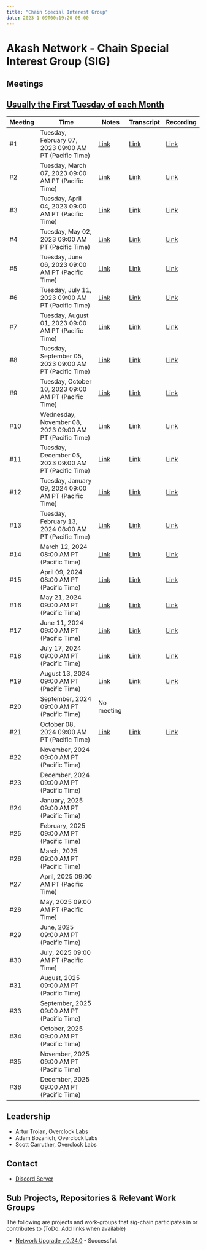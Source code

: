 ```yaml
---
title: "Chain Special Interest Group"
date: 2023-1-09T00:19:20-08:00
---
```


# Akash Network - Chain Special Interest Group (SIG)


## Meetings

## [Usually the First Tuesday of each Month](https://calendar.google.com/calendar/u/0?cid=Y18yNWU1ZTM3NDhlNGM0YWI3YTU1ZjQxZmJjNWViZWJjYzBhMDNiNDBmYjAyODc4NWYxNDE1OWJmYWViZWExMmUyQGdyb3VwLmNhbGVuZGFyLmdvb2dsZS5jb20)


| Meeting | Time | Notes | Transcript | Recording
| --- | --- | --- | --- | --- |
| #1 | Tuesday, February 07, 2023 09:00 AM PT (Pacific Time) | [Link](https://github.com/akash-network/community/blob/main/sig-chain/meetings/001-2023-02-08.md) | [Link](https://github.com/akash-network/community/blob/main/sig-chain/meetings/001-2023-02-08.md#transcript) | [Link](https://syav3u2trpuey4ercatgjmfetbsgauto4l6dweuzzeakfcfss5hq.arweave.net/lgFd01OL6ExwkRAmZLCkmGRgUm7i_DsSmckAooiyl08)
| #2 | Tuesday, March 07, 2023 09:00 AM PT (Pacific Time) | [Link](https://github.com/akash-network/community/blob/main/sig-chain/meetings/002-2023-03-07.md) | [Link](https://github.com/akash-network/community/blob/main/sig-chain/meetings/002-2023-03-07.md#transcript) | [Link](https://bnh5kltqeq2lawpenq3kdfi36yt4djl7gnsflaxset6d5jiucouq.arweave.net/C0_VLnAkNLBZ5Gw2oZUb9ifBpX8zZFWC8iT8PqUUE6k)
| #3 | Tuesday, April 04, 2023 09:00 AM PT (Pacific Time) | [Link](https://github.com/akash-network/community/blob/main/sig-chain/meetings/003-2023-04-04.md) | [Link](https://github.com/akash-network/community/blob/main/sig-chain/meetings/003-2023-04-04.md#transcript) | [Link](https://rtk5di5v7ki4rrepzufg5xvx7oakcpukzclwamohbfxn5kcgy3vq.arweave.net/jNXRo7X6kcjEj80Kbt63-4ChPorIl2Axxwlu3qhGxus)
| #4 | Tuesday, May 02, 2023 09:00 AM PT (Pacific Time) | [Link](https://github.com/akash-network/community/blob/main/sig-chain/meetings/004-2023-05-02.md)  | [Link](https://github.com/akash-network/community/blob/main/sig-chain/meetings/004-2023-05-02.md#transcript) | [Link](https://ilt2quvvl4fkghho2kegz6q7vjpgza5dttrdrvswm6v5isdpsoeq.arweave.net/QueoUrVfCqMc7tKIbPofql5sg6Oc4jjWVmer1Ehvk4k)
| #5 | Tuesday, June 06, 2023 09:00 AM PT (Pacific Time) |[Link](https://github.com/akash-network/community/blob/main/sig-chain/meetings/004-2023-05-02.md)  |[Link](https://github.com/akash-network/community/blob/main/sig-chain/meetings/004-2023-05-02.md#transcript) | [Link](https://ilt2quvvl4fkghho2kegz6q7vjpgza5dttrdrvswm6v5isdpsoeq.arweave.net/QueoUrVfCqMc7tKIbPofql5sg6Oc4jjWVmer1Ehvk4k)
| #6 | Tuesday, July 11, 2023 09:00 AM PT (Pacific Time) |[Link](https://github.com/akash-network/community/blob/main/sig-chain/meetings/006-2023-07-11.md)  |[Link](https://github.com/akash-network/community/blob/main/sig-chain/meetings/006-2023-07-11.md#transcript) | [Link](https://sxisediwxnr2rnn2kq4dte3bkw2p7fsbg5h2fuc3tsrgimbgnfkq.arweave.net/ldEiDRa7Y6i1ulQ4OZNhVbT_lkE3T6LQW5yiZDAmaVU)
| #7 | Tuesday, August 01, 2023 09:00 AM PT (Pacific Time) |[Link](https://github.com/akash-network/community/blob/main/sig-chain/meetings/007-2023-08-01.md)  |[Link](https://github.com/akash-network/community/blob/main/sig-chain/meetings/007-2023-08-01.md#transcript) |[Link](https://ublt6v3ytezl3kaq6ygiaz2zk52wxhmp7khokzmiy2ufgjheanpa.arweave.net/oFc_V3iZMr2oEPYMgGdZV3VrnY_6juVliMaoUyTkA14)
| #8 | Tuesday, September 05, 2023 09:00 AM PT (Pacific Time) |[Link](https://github.com/akash-network/community/blob/main/sig-chain/meetings/008-2023-09-05.md)  |[Link](https://github.com/akash-network/community/blob/main/sig-chain/meetings/008-2023-09-05.md#transcript) |[Link](https://r67rmtmtcv66e7edkvshs42dzkzhk46xpknlhrtrvzwkvdm464ja.arweave.net/j78WTZMVfeJ8g1VkeXNDyrJ1c9d6mrPGca5sqo2c9xI)
| #9 | Tuesday, October 10, 2023 09:00 AM PT (Pacific Time) |[Link](https://github.com/akash-network/community/blob/main/sig-chain/meetings/009-2023-10-10.md)  |[Link](https://github.com/akash-network/community/blob/main/sig-chain/meetings/009-2023-10-10.md#transcript) |[Link](https://nyvxvysvdc5oz5zwbmxrvtkyh2n2rrsqkopr2gxgpd7gkptvvsyq.arweave.net/bit64lUYuuz3NgsvGs1YPpuoxlBTnx0a5nj-ZT51rLE)
| #10 | Wednesday, November 08, 2023 09:00 AM PT (Pacific Time) |[Link](https://github.com/akash-network/community/blob/main/sig-chain/meetings/011-2023-11-08.md)  |[Link](https://github.com/akash-network/community/blob/main/sig-chain/meetings/011-2023-11-08.md#transcript) |[Link](https://sshyyg4r3uoeixzudilhwdkncekgk3yw5m6mulso6foidluersuq.arweave.net/lI-MG5HdHERfNBoWew1NERRlbxbrPMouTvFcga6EjKk)
| #11| Tuesday, December 05, 2023 09:00 AM PT (Pacific Time) |[Link](https://github.com/akash-network/community/blob/main/sig-chain/meetings/011-2023-12-05.md)  |[Link](https://github.com/akash-network/community/blob/main/sig-chain/meetings/011-2023-12-05.md#transcript) |[Link](https://ak4u4umlhafhkfu5jjckivcgokrrwkzzitwtwpoy5axl6soc5paq.arweave.net/ArlOUYs4CnUWnUpEpFRGcqMbKzlE7Ts92Oguv0nC68E)
| #12| Tuesday, January 09, 2024 09:00 AM PT (Pacific Time) |[Link](https://github.com/akash-network/community/blob/main/sig-chain/meetings/012-2024-01-09.md)|[Link](https://github.com/akash-network/community/blob/main/sig-chain/meetings/012-2024-01-09.md#transcript) |[Link](https://p2eg6ctrzmvcgqmibhpnvtje32gi3rt3nzdyjocfohwt6kiddsma.arweave.net/fohvCnHLKiNBiAne2s0k3oyNxntuR4S4RXHtPykDHJg) 
| #13| Tuesday, February 13, 2024 08:00 AM PT (Pacific Time) |[Link](https://github.com/akash-network/community/blob/main/sig-chain/meetings/013-2024-02-13.md)  |[Link](https://github.com/akash-network/community/blob/main/sig-chain/meetings/013-2024-02-13.md#transcript) |[Link](https://swcn57cpu3ttvpgaf7e52xsv5wil57wtyredtvnd6bprntawwl3a.arweave.net/lYTe_E-m5zq8wC_J3V5V7ZC-_tPESDnVo_BfFswWsvY)
| #14| March 12, 2024 08:00 AM PT (Pacific Time) |[Link](https://github.com/akash-network/community/blob/main/sig-chain/meetings/014-2024-03-12.md)|[Link](https://github.com/akash-network/community/blob/main/sig-chain/meetings/014-2024-03-12.md#transcript) |[Link](https://bwp7ef3o435ht3azllxhma3vbj4u4x4zgtlx3tfc44gjnjkanyqa.arweave.net/DZ_yF27m-nnsGVrudgN1CnlOX5k0133MoucMlqVAbiA)
| #15| April 09, 2024 08:00 AM PT (Pacific Time) | [Link](https://github.com/akash-network/community/blob/main/sig-chain/meetings/015-2024-04-09.md) |[Link](https://github.com/akash-network/community/blob/main/sig-chain/meetings/015-2024-04-09.md#transcript) |[Link](https://qv5qbltorrogit5i3qvsihngxzevuweduyauwodu5rk3yhysu3xq.arweave.net/hXsArm6MXGRPqNwrJB2mvklaWIOmAUs4dOxVvB8Spu8)
| #16| May 21, 2024 09:00 AM PT (Pacific Time) |[Link](https://github.com/akash-network/community/blob/main/sig-chain/meetings/016-2024-05-21.md) |[Link](https://github.com/akash-network/community/blob/main/sig-chain/meetings/016-2024-05-21.md#transcript) |[Link](https://t7vun4ttnoelbnwkis4rf7eacagljw7a5tsobsuujmsiycgjdpna.arweave.net/n-tG8nNriLC2ykS5EvyAEAy02-Ds5ODKlEskjAjJG9o)
| #17| June 11, 2024 09:00 AM PT (Pacific Time) |[Link](https://github.com/akash-network/community/blob/main/sig-chain/meetings/017-2024-06-11.md)| [Link](https://github.com/akash-network/community/blob/main/sig-chain/meetings/017-2024-06-11.md#transcript)|[Link](https://g6qelhldnaj52ry4xc56kge2wjrswqfgxrqs4iduth4cpqpndlfq.arweave.net/N6BFnWNoE91HHLi75RiasmMrQKa8YS4gdJn4J8HtGss)
| #18| July 17, 2024 09:00 AM PT (Pacific Time) | [Link](https://github.com/akash-network/community/blob/main/sig-chain/meetings/018-2024-07-17.md) | [Link](https://github.com/akash-network/community/blob/main/sig-chain/meetings/018-2024-07-17.md#transcript) |[Link](https://556xxz5f7wcokgit5qlznxtkdvmdkcrafobpcwztrytgflmcifjq.arweave.net/731756X9hOUZE-wXlt5qHVg1CiArgvFbM44mYq2CQVM) 
| #19| August 13, 2024 09:00 AM PT (Pacific Time) | [Link](https://github.com/akash-network/community/blob/main/sig-chain/meetings/019-2024-08-13.md) |[Link](https://github.com/akash-network/community/blob/main/sig-chain/meetings/019-2024-08-13.md#transcript)  |[Link](https://bcp7f4xex34ci3vtw7rfaeonelh52dkaqdb26xjfs67jojmips7a.arweave.net/CJ_y8uS--CRus7fiUBHNIs_dDUCAw69dJZe-lyWIfL4) 
| #20| September, 2024 09:00 AM PT (Pacific Time) |No meeting  | |
| #21| October 08, 2024 09:00 AM PT (Pacific Time) |[Link](https://github.com/akash-network/community/blob/main/sig-chain/meetings/020-2024-10-08.md)  |[Link](https://github.com/akash-network/community/blob/main/sig-chain/meetings/020-2024-10-08.md#transcript) |[Link](https://z6a66fr3xktpajzb5upa5vnaxjls3e4skjeyhce46ctxuhk4fzja.arweave.net/z4HvFju6pvAnIe0eDtWgulctk5JSSYOInPCneh1cLlI) 
| #22| November, 2024 09:00 AM PT (Pacific Time) |  | |
| #23| December, 2024 09:00 AM PT (Pacific Time) |  | |
| #24| January, 2025 09:00 AM PT (Pacific Time) |  | |
| #25| February, 2025 09:00 AM PT (Pacific Time) |  | |
| #26| March, 2025 09:00 AM PT (Pacific Time) |  | |
| #27| April, 2025 09:00 AM PT (Pacific Time) |  | |
| #28| May, 2025 09:00 AM PT (Pacific Time) |  | |
| #29| June, 2025 09:00 AM PT (Pacific Time) |  | |
| #30| July, 2025 09:00 AM PT (Pacific Time) |  | |
| #31| August, 2025 09:00 AM PT (Pacific Time) |  | |
| #33| September, 2025 09:00 AM PT (Pacific Time) |  | |
| #34| October, 2025 09:00 AM PT (Pacific Time) |  | |
| #35| November, 2025 09:00 AM PT (Pacific Time) |  | |
| #36| December, 2025 09:00 AM PT (Pacific Time) |  | |

## Leadership

- Artur Troian, Overclock Labs
- Adam Bozanich, Overclock Labs
- Scott Carruther, Overclock Labs

## Contact

- [Discord Server](https://discord.com/channels/747885925232672829/1062751164065665114/1072560907831484487)


## Sub Projects, Repositories & Relevant Work Groups

The following are projects and work-groups that sig-chain participates in or contributes to (ToDo: Add links when available)

- [Network Upgrade v.0.24.0](https://github.com/akash-network/support/issues/73) - Successful.

